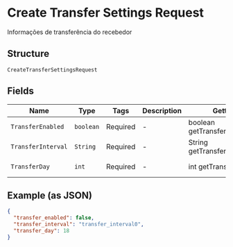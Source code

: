 
# Create Transfer Settings Request

Informações de transferência do recebedor

## Structure

`CreateTransferSettingsRequest`

## Fields

| Name | Type | Tags | Description | Getter | Setter |
|  --- | --- | --- | --- | --- | --- |
| `TransferEnabled` | `boolean` | Required | - | boolean getTransferEnabled() | setTransferEnabled(boolean transferEnabled) |
| `TransferInterval` | `String` | Required | - | String getTransferInterval() | setTransferInterval(String transferInterval) |
| `TransferDay` | `int` | Required | - | int getTransferDay() | setTransferDay(int transferDay) |

## Example (as JSON)

```json
{
  "transfer_enabled": false,
  "transfer_interval": "transfer_interval0",
  "transfer_day": 18
}
```

